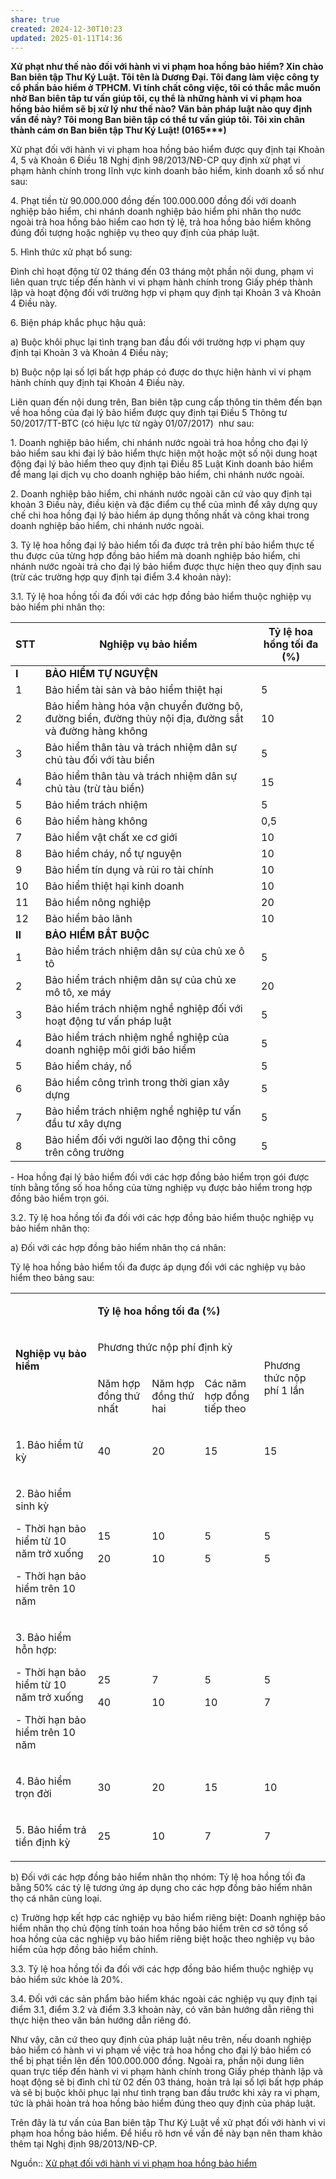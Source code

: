 ```yaml
---
share: true
created: 2024-12-30T10:23
updated: 2025-01-11T14:36
---
```

**Xử phạt như thế nào đối với hành vi vi phạm hoa hồng bảo hiểm? Xin chào Ban biên tập Thư Ký Luật. Tôi tên là Dương Đại. Tôi đang làm việc công ty cổ phần bảo hiểm ở TPHCM. Vì tính chất công việc, tôi có thắc mắc muốn nhờ Ban biên tâp tư vấn giúp tôi, cụ thể là những hành vi vi phạm hoa hồng bảo hiểm sẽ bị xử lý như thế nào? Văn bản pháp luật nào quy định vấn đề này? Tôi mong Ban biên tập có thể tư vấn giúp tôi. Tôi xin chân thành cám ơn Ban biên tập Thư Ký Luật! (0165\*\*\*)** 

Xử phạt đối với hành vi vi phạm hoa hồng bảo hiểm được quy định tại Khoản 4, 5 và Khoản 6 Điều 18 Nghị định 98/2013/NĐ-CP quy định xử phạt vi phạm hành chính trong lĩnh vực kinh doanh bảo hiểm, kinh doanh xổ số như sau:

4\. Phạt tiền từ 90.000.000 đồng đến 100.000.000 đồng đối với doanh nghiệp bảo hiểm, chi nhánh doanh nghiệp bảo hiểm phi nhân thọ nước ngoài trả hoa hồng bảo hiểm cao hơn tỷ lệ, trả hoa hồng bảo hiểm không đúng đối tượng hoặc nghiệp vụ theo quy định của pháp luật.

5\. Hình thức xử phạt bổ sung:

Đình chỉ hoạt động từ 02 tháng đến 03 tháng một phần nội dung, phạm vi liên quan trực tiếp đến hành vi vi phạm hành chính trong Giấy phép thành lập và hoạt động đối với trường hợp vi phạm quy định tại Khoản 3 và Khoản 4 Điều này.

6\. Biện pháp khắc phục hậu quả:

a) Buộc khôi phục lại tình trạng ban đầu đối với trường hợp vi phạm quy định tại Khoản 3 và Khoản 4 Điều này;

b) Buộc nộp lại số lợi bất hợp pháp có được do thực hiện hành vi vi phạm hành chính quy định tại Khoản 4 Điều này.

Liên quan đến nội dung trên, Ban biên tập cung cấp thông tin thêm đến bạn về hoa hồng của đại lý bảo hiểm được quy định tại Điều 5 Thông tư 50/2017/TT-BTC (có hiệu lực từ ngày 01/07/2017)  như sau:

1\. Doanh nghiệp bảo hiểm, chi nhánh nước ngoài trả hoa hồng cho đại lý bảo hiểm sau khi đại lý bảo hiểm thực hiện một hoặc một số nội dung hoạt động đại lý bảo hiểm theo quy định tại Điều 85 Luật Kinh doanh bảo hiểm để mang lại dịch vụ cho doanh nghiệp bảo hiểm, chi nhánh nước ngoài.

2\. Doanh nghiệp bảo hiểm, chi nhánh nước ngoài căn cứ vào quy định tại khoản 3 Điều này, điều kiện và đặc điểm cụ thể của mình để xây dựng quy chế chi hoa hồng đại lý bảo hiểm áp dụng thống nhất và công khai trong doanh nghiệp bảo hiểm, chi nhánh nước ngoài.

3\. Tỷ lệ hoa hồng đại lý bảo hiểm tối đa được trả trên phí bảo hiểm thực tế thu được của từng hợp đồng bảo hiểm mà doanh nghiệp bảo hiểm, chi nhánh nước ngoài trả cho đại lý bảo hiểm được thực hiện theo quy định sau (trừ các trường hợp quy định tại điểm 3.4 khoản này):

3.1. Tỷ lệ hoa hồng tối đa đối với các hợp đồng bảo hiểm thuộc nghiệp vụ bảo hiểm phi nhân thọ:

| **STT** | **Nghiệp vụ bảo hiểm** | **Tỷ lệ hoa hồng tối đa (%)** |
| --- | --- | --- |
| **I** | **BẢO HIỂM TỰ NGUYỆN** |  |
| 1 | Bảo hiểm tài sản và bảo hiểm thiệt hại | 5 |
| 2 | Bảo hiểm hàng hóa vận chuyển đường bộ, đường biển, đường thủy nội địa, đường sắt và đường hàng không | 10 |
| 3 | Bảo hiểm thân tàu và trách nhiệm dân sự chủ tàu đối với tàu biển | 5 |
| 4 | Bảo hiểm thân tàu và trách nhiệm dân sự chủ tàu (trừ tàu biển) | 15 |
| 5 | Bảo hiểm trách nhiệm | 5 |
| 6 | Bảo hiểm hàng không | 0,5 |
| 7 | Bảo hiểm vật chất xe cơ giới | 10 |
| 8 | Bảo hiểm cháy, nổ tự nguyện | 10 |
| 9 | Bảo hiểm tín dụng và rủi ro tài chính | 10 |
| 10 | Bảo hiểm thiệt hại kinh doanh | 10 |
| 11 | Bảo hiểm nông nghiệp | 20 |
| 12 | Bảo hiểm bảo lãnh | 10 |
| **II** | **BẢO HIỂM BẮT BUỘC** |  |
| 1 | Bảo hiểm trách nhiệm dân sự của chủ xe ô tô | 5 |
| 2 | Bảo hiểm trách nhiệm dân sự của chủ xe mô tô, xe máy | 20 |
| 3 | Bảo hiểm trách nhiệm nghề nghiệp đối với hoạt động tư vấn pháp luật | 5 |
| 4 | Bảo hiểm trách nhiệm nghề nghiệp của doanh nghiệp môi giới bảo hiểm | 5 |
| 5 | Bảo hiểm cháy, nổ | 5 |
| 6 | Bảo hiểm công trình trong thời gian xây dựng | 5 |
| 7 | Bảo hiểm trách nhiệm nghề nghiệp tư vấn đầu tư xây dựng | 5 |
| 8 | Bảo hiểm đối với người lao động thi công trên công trường | 5 |

\- Hoa hồng đại lý bảo hiểm đối với các hợp đồng bảo hiểm trọn gói được tính bằng tổng số hoa hồng của từng nghiệp vụ được bảo hiểm trong hợp đồng bảo hiểm trọn gói.

3.2. Tỷ lệ hoa hồng tối đa đối với các hợp đồng bảo hiểm thuộc nghiệp vụ bảo hiểm nhân thọ:

a) Đối với các hợp đồng bảo hiểm nhân thọ cá nhân:

Tỷ lệ hoa hồng bảo hiểm tối đa được áp dụng đối với các nghiệp vụ bảo hiểm theo bảng sau:

<table><tbody><tr><td rowspan="3"><p><strong>Nghiệp vụ bảo hiểm</strong></p></td><td colspan="4"><p><strong>Tỷ lệ hoa hồng tối đa (%)</strong></p></td></tr><tr><td colspan="3"><p>Phương thức nộp phí định kỳ</p></td><td rowspan="2"><p>Phương thức nộp phí 1 lần</p></td></tr><tr><td><p>Năm hợp đồng thứ nhất</p></td><td><p>Năm hợp đồng thứ hai</p></td><td><p>Các năm hợp đồng tiếp theo</p></td></tr><tr><td><p>1. Bảo hiểm tử kỳ</p></td><td><p>40</p></td><td><p>20</p></td><td><p>15</p></td><td><p>15</p></td></tr><tr><td><p>2. Bảo hiểm sinh kỳ</p><p>- Thời hạn bảo hiểm từ 10 năm trở xuống</p><p>- Thời hạn bảo hiểm trên 10 năm</p></td><td><p>15</p><p>20</p></td><td><p>10</p><p>10</p></td><td><p>5</p><p>5</p></td><td><p>5</p><p>5</p></td></tr><tr><td><p>3. Bảo hiểm hỗn hợp:</p><p>- Thời hạn bảo hiểm từ 10 năm trở xuống</p><p>- Thời hạn bảo hiểm trên 10 năm</p></td><td><p>25</p><p>40</p></td><td><p>7</p><p>10</p></td><td><p>5</p><p>10</p></td><td><p>5</p><p>7</p></td></tr><tr><td><p>4. Bảo hiểm trọn đời</p></td><td><p>30</p></td><td><p>20</p></td><td><p>15</p></td><td><p>10</p></td></tr><tr><td><p>5. Bảo hiểm trả tiền định kỳ</p></td><td><p>25</p></td><td><p>10</p></td><td><p>7</p></td><td><p>7</p></td></tr></tbody></table>

b) Đối với các hợp đồng bảo hiểm nhân thọ nhóm: Tỷ lệ hoa hồng tối đa bằng 50% các tỷ lệ tương ứng áp dụng cho các hợp đồng bảo hiểm nhân thọ cá nhân cùng loại.

c) Trường hợp kết hợp các nghiệp vụ bảo hiểm riêng biệt: Doanh nghiệp bảo hiểm nhân thọ chủ động tính toán hoa hồng bảo hiểm trên cơ sở tổng số hoa hồng của các nghiệp vụ bảo hiểm riêng biệt hoặc theo nghiệp vụ bảo hiểm của hợp đồng bảo hiểm chính.

3.3. Tỷ lệ hoa hồng tối đa đối với các hợp đồng bảo hiểm thuộc nghiệp vụ bảo hiểm sức khỏe là 20%.

3.4. Đối với các sản phẩm bảo hiểm khác ngoài các nghiệp vụ quy định tại điểm 3.1, điểm 3.2 và điểm 3.3 khoản này, có văn bản hướng dẫn riêng thì thực hiện theo văn bản hướng dẫn riêng đó.

Như vậy, căn cứ theo quy định của pháp luật nêu trên, nếu doanh nghiệp bảo hiểm có hành vi vi phạm về việc trả hoa hồng cho đại lý bảo hiểm có thể bị phạt tiền lên đến 100.000.000 đồng. Ngoài ra, phần nội dung liên quan trực tiếp đến hành vi vi phạm hành chính trong Giấy phép thành lập và hoạt động sẽ bị đình chỉ từ 02 đến 03 tháng, hoàn trả lại số lợi bất hợp pháp và sẽ bị buộc khôi phục lại như tình trạng ban đầu trước khi xảy ra vi phạm, tức là phải hoàn trả hoa hồng bảo hiểm đúng theo quy định của pháp luật.

Trên đây là tư vấn của Ban biên tập Thư Ký Luật về xử phạt đối với hành vi vi phạm hoa hồng bảo hiểm. Để hiểu rõ hơn về vấn đề này bạn nên tham khảo thêm tại Nghị định 98/2013/NĐ-CP.

Nguồn:: [Xử phạt đối với hành vi vi phạm hoa hồng bảo hiểm](https://thuvienphapluat.vn/hoi-dap-phap-luat/2E5FE-hd-xu-phat-doi-voi-hanh-vi-vi-pham-hoa-hong-bao-hiem.html)